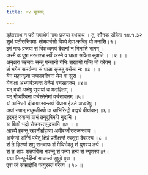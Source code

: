 ```yaml
---
title: ०४ सूक्तम्

---
```

इहेदसाथ न परो गमाथेमं गावः प्रजया वर्धयाथ । तु. शौनक संहिता १४.१.३२  
शुभं यतीरुस्त्रियाः सोमवर्चसो विश्वे देवाःक्रन्निह वो मनांसि।१।  
इमं गावः प्रजया सं विशध्वमयं देवानां न मिनाति भागम् ।  
अस्मै वः पूषा मरुतश्च सर्वे अस्मै व धाता सविता सुवाति । ।२ । ।  
अनृक्षरा ऋजवः सन्तु पन्थानो येभिः सखायो यन्ति नो वरेयम् ।  
सं भगेन समर्यम्णा सं धाता सृजतु वर्चसा नः ॥३ । ।  
येन महानघ्न्या जघनमश्विना येन वा सुरा ।  
येनाक्षा अभ्यषिञ्चन्त तेनेमां वर्चसावतम् ॥४॥  
यद् वर्चो अक्षेषु सुरायां च यदाहितम् ।  
यद् गोष्वश्विना वर्चस्तेनेमां वर्चसावतम् ॥५॥  
यो अनिध्मो दीदायाप्स्वन्तर्यं विप्रास ईडते अध्वरेषु ।  
अपां नपान् मधुमतीरपो दा याभिरिन्द्रो वावृधे वीर्यावान् ॥६॥  
इदमहं रुशन्तं ग्राभं तनूदूषिमपि नुदामि ।  
यः शिवो भद्रो रोचनस्तमुदचामि ॥७ । ।  
आस्यै हरन्तु स्रपनीर्ब्राह्मणा अवीरघ्नीरुदजन्त्वापः ।  
अर्यम्णो अग्निं पर्येतु क्षिप्रं प्रतीक्षन्ते श्वशुरा देवरश्च ॥८ ॥  
शं ते हिरण्यं शमु सन्त्वापः शं मेथिर्भवतु शं युगस्य तर्द्म ।  
शं त आपः शतपवित्रा भवन्तु शं पत्या तन्वं सं स्पृशस्व॥९॥  
यथा सिन्धुर्नदीनां साम्राज्यं सुषुवे वृषा ।  
एवा त्वं साम्राज्ञेधि पत्युरस्तं परेत्य ॥ १० ॥  
  